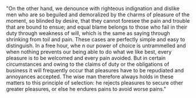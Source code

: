 "On the other hand, we denounce with righteous indignation and
dislike men who are so beguiled and demoralized by the charms of
pleasure of the moment, so blinded by desire, that they cannot 
foresee the pain and trouble that are bound to ensue; and equal 
blame belongs to those who fail in their duty through weakness 
of will, which is the same as saying through shrinking from toil 
and pain. These cases are perfectly simple and easy to distinguish. 
In a free hour, whe n our power of choice is untrammelled and when 
nothing prevents our being able to do what we like best, every pleasure 
is to be welcomed and every pain avoided. But in certain circumstances 
and owing to the claims of duty or the obligations of business 
it will frequently occur that pleasures have to be repudiated and annoyances accepted. 
The wise man therefore always holds in these matters 
to this principle of selection: he rejects pleasures to 
secure other greater pleasures, or else he endures pains to avoid worse pains."
